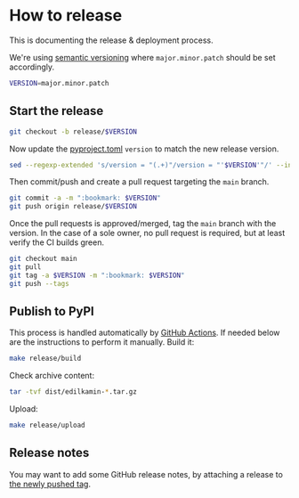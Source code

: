 # How to release

This is documenting the release & deployment process.

We're using [semantic versioning](https://semver.org/) where `major.minor.patch` should be set accordingly.

```sh
VERSION=major.minor.patch
```

## Start the release

```sh
git checkout -b release/$VERSION
```

Now update the [pyproject.toml](../pyproject.toml) `version` to match the new release version.

```sh
sed --regexp-extended 's/version = "(.+)"/version = "'$VERSION'"/' --in-place pyproject.toml
```

Then commit/push and create a pull request targeting the `main` branch.

```sh
git commit -a -m ":bookmark: $VERSION"
git push origin release/$VERSION
```

Once the pull requests is approved/merged, tag the `main` branch with the version.
In the case of a sole owner, no pull request is required, but at least verify the CI builds green.

```sh
git checkout main
git pull
git tag -a $VERSION -m ":bookmark: $VERSION"
git push --tags
```

## Publish to PyPI

This process is handled automatically by [GitHub Actions](https://github.com/AndreMiras/edilkamin.py/actions/workflows/pypi-release.yml).
If needed below are the instructions to perform it manually.
Build it:

```sh
make release/build
```

Check archive content:

```sh
tar -tvf dist/edilkamin-*.tar.gz
```

Upload:

```sh
make release/upload
```

## Release notes

You may want to add some GitHub release notes, by attaching a release to
[the newly pushed tag](https://github.com/AndreMiras/edilkamin.py/tags).
